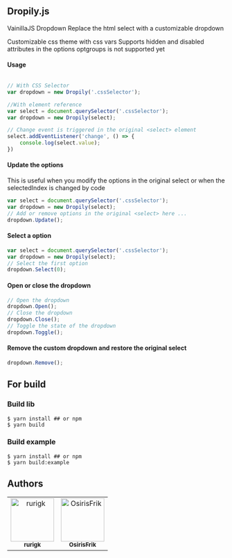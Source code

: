 ## Dropily.js

VainillaJS Dropdown
Replace the html select  with a customizable dropdown

Customizable css theme with css vars
Supports hidden and disabled attributes in the options
optgroups is not supported yet

#### Usage

```javascript

// With CSS Selector
var dropdown = new Dropily('.cssSelector');

//With element reference
var select = document.querySelector('.cssSelector');
var dropdown = new Dropily(select);

// Change event is triggered in the original <select> element
select.addEventListener('change', () => {
	console.log(select.value);
})
```

#### Update the options

This is useful when you modify the options in the original select or when the selectedIndex is changed by code

```javascript
var select = document.querySelector('.cssSelector');
var dropdown = new Dropily(select);
// Add or remove options in the original <select> here ...
dropdown.Update();
```

#### Select a option

```javascript
var select = document.querySelector('.cssSelector');
var dropdown = new Dropily(select);
// Select the first option
dropdown.Select(0);
```

#### Open or close the dropdown

```javascript
// Open the dropdown
dropdown.Open();
// Close the dropdown
dropdown.Close();
// Toggle the state of the dropdown
dropdown.Toggle();
```

#### Remove the custom dropdown and restore the original select

```javascript
dropdown.Remove();
```

## For build

### Build lib

```console
$ yarn install ## or npm
$ yarn build
```

### Build example

```console
$ yarn install ## or npm
$ yarn build:example
```

## Authors

<table>
  <tr>
    <td align="center"><a href="https://github.com/rurigk"><img src="https://avatars3.githubusercontent.com/u/6665402?s=460&v=4" width="100px;" alt="rurigk"/><br /><sub><b>rurigk</b></td>
 
   <td align="center"><a href="https://github.com/osirisfrik"><img src="https://avatars2.githubusercontent.com/u/9331532?s=400&v=4" width="100px;" alt="OsirisFrik"/><br /><sub><b>OsirisFrik</b></td>
  </tr>
</table>